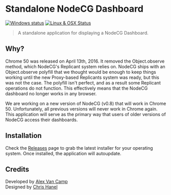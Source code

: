 # Standalone NodeCG Dashboard
[![Windows status](https://ci.appveyor.com/api/projects/status/jtvfi9yin53y4es1/branch/master?svg=true)](https://ci.appveyor.com/project/Lange/dashboard/branch/master)
[![Linux & OSX Status](https://travis-ci.org/nodecg/dashboard.svg?branch=master)](https://travis-ci.org/nodecg/dashboard)

> A standalone application for displaying a NodeCG Dashboard.

## Why?
Chrome 50 was released on April 13th, 2016. It removed the Object.observe method, which NodeCG's Replicant system relies on. 
NodeCG ships with an Object.observe polyfill that we thought would be enough to keep things working until the new 
Proxy-based Replicants system was ready, but this was not the case. The polyfill isn't perfect, 
and as a result some Replicant operations do not function. 
This effectively means that the NodeCG dashboard no longer works in any browser.

We are working on a new version of NodeCG (v0.8) that will work in Chrome 50.
Unfortunately, all previous versions will never work in Chrome again. This application will serve as the primary
way that users of older versions of NodeCG access their dashboards.

## Installation
Check the [Releases](https://github.com/nodecg/dashboard/releases) page to grab the latest installer for your operating system.
Once installed, the application will autoupdate.

## Credits
Developed by [Alex Van Camp](https://twitter.com/vancamp)  
Designed by [Chris Hanel](https://twitter.com/chrishanel)
